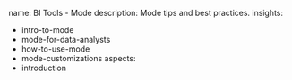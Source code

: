 name: BI Tools - Mode
description: Mode tips and best practices.
insights:
  - intro-to-mode
  - mode-for-data-analysts
  - how-to-use-mode
  - mode-customizations
aspects:
  - introduction
  